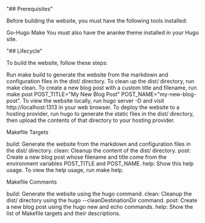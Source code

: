 "## Prerequisites"

Before building the website, you must have the following tools installed:

Go-Hugo
Make
You must also have the ananke theme installed in your Hugo site.

"## Lifecycle"

To build the website, follow these steps:

Run make build to generate the website from the markdown and configuration files in the dist/ directory.
To clean up the dist/ directory, run make clean.
To create a new blog post with a custom title and filename, run make post POST_TITLE="My New Blog Post" POST_NAME="my-new-blog-post".
To view the website locally, run hugo server -D and visit http://localhost:1313 in your web browser.
To deploy the website to a hosting provider, run hugo to generate the static files in the dist/ directory, then upload the contents of that directory to your hosting provider.

Makefile Targets

build: Generate the website from the markdown and configuration files in the dist/ directory.
clean: Cleanup the content of the dist/ directory.
post: Create a new blog post whose filename and title come from the environment variables POST_TITLE and POST_NAME.
help: Show this help usage.
To view the help usage, run make help.

Makefile Comments

build: Generate the website using the hugo command.
clean: Cleanup the dist/ directory using the hugo --cleanDestinationDir command.
post: Create a new blog post using the hugo new and echo commands.
help: Show the list of Makefile targets and their descriptions.
